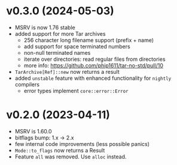 # v0.3.0 (2024-05-03)
- MSRV is now 1.76 stable
- added support for more Tar archives
  - 256 character long filename support (prefix + name)
  - add support for space terminated numbers
  - non-null terminated names
  - iterate over directories: read regular files from directories
  - more info: <https://github.com/phip1611/tar-no-std/pull/10>
- `TarArchive[Ref]::new` now returns a result
- added `unstable` feature with enhanced functionality for `nightly` compilers
  - error types implement `core::error::Error`

# v0.2.0 (2023-04-11)
- MSRV is 1.60.0
- bitflags bump: 1.x -> 2.x
- few internal code improvements (less possible panics)
- `Mode::to_flags` now returns a Result
- Feature `all` was removed. Use `alloc` instead.
